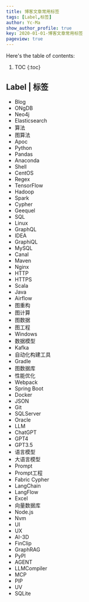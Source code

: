 ```yaml
---
title: 博客文章常用标签
tags: [Label,标签]
author: Yc-Ma
show_author_profile: true
key: 2020-01-01-博客文章常用标签
pageview: true
---
```


Here's the table of contents:
1. TOC
{:toc}

## Label | 标签
- Blog
- ONgDB
- Neo4j
- Elasticsearch
- 算法
- 图算法
- Apoc
- Python
- Pandas
- Anaconda
- Shell
- CentOS
- Regex
- TensorFlow
- Hadoop
- Spark
- Cypher
- Geequel
- SQL
- Linux
- GraphQL
- IDEA
- GraphiQL
- MySQL
- Canal
- Maven
- Nginx
- HTTP
- HTTPS
- Scala
- Java
- Airflow
- 图重构
- 图计算
- 图数据
- 图工程
- Windows
- 数据模型
- Kafka
- 自动化构建工具
- Gradle
- 图数据库
- 性能优化
- Webpack
- Spring Boot
- Docker
- JSON
- Git
- SQLServer
- Oracle
- LLM
- ChatGPT
- GPT4
- GPT3.5
- 语言模型
- 大语言模型
- Prompt
- Prompt工程
- Fabric Cypher
- LangChain
- LangFlow
- Excel
- 向量数据库
- Node.js
- Nvm
- UI
- UX
- AI-3D
- FinClip
- GraphRAG
- PyPI
- AGENT
- LLMCompiler
- MCP
- PIP
- UV
- SQLite








